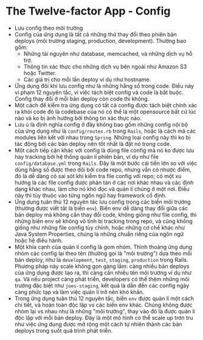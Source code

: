 # The Twelve-factor App - Config
- Lưu config theo môi trường
- Config của ứng dụng là tất cả những thứ thay đổi theo phiên bản deploys (môi trường staging, production, development). Thường bao gồm:
    - Những tài nguyên như database, memcached, và những dịch vụ hỗ trợ.
    - Thông tin xác thực cho những dịch vụ bên ngoài như Amazon S3 hoặc Twitter.
    - Các giá trị cho mỗi lần deploy ví dụ như hostname.
- Ứng dụng đôi khi lưu config như là những hằng số trong code. Điều này vi phạm 12 nguyên tắc, vì việc tách biệt config và code là bắt buộc. Config thay đổi ở mỗi bản deploy còn code thì không.
- Một cách để kiểm tra ứng dụng có tất cả config được tách biệt chính xác ra khỏi code đó là codebase của nó có thể là một opensource bất cứ lúc nào và ko bị ảnh hưởng bởi thông tin xác thực nào.
- Lưu ú là định nghĩa config ở đây không bao gồm những config nội bộ của ứng dụng như là `config/routes.rb` trong `Rails`, hoặc là cách mà các modules liên kết với nhau trong `Spring`. Những loại config này thì ko bị tác động bởi các bản deploy nên tốt nhất là đặt nó trong code.
- Một cách tiếp cận khác với config là dùng file config mà nó ko được lưu hay tracking bởi hệ thống quản lí phiên bản, ví dụ như file `config/database.yml` trong `Rails`. Đây là một bước cải tiến lớn so với việc dùng hằng số được theo dõi bởi code repo, nhưng vẫn có nhược điểm, đó là dễ dàng có sai sót khi kiểm tra file config với repo; có một xu hướng là các file config được phân tán ở các nơi khác nhau và các định dạng khác nhau, làm cho nó khó đọc và quản lí chúng ở một nơi. Điều này thì tùy thuộc vào từng ngôn ngữ hay framework cố định.
- Ứng dụng tuân thủ 12 nguyên tác lưu config trong các biến  môi trường (thường được viết tắt là biến `env`). Biến env dễ dàng thay đổi giữa các bản deploy mà không cần thay đổi code, không giống như file config, thì những biến env sẽ không vô tình bị tracking trong repo, và cũng không giống như những file config tùy chỉnh, hoặc những cơ chế khác như Java System Properties, chúng là những chuẩn riêng của ngôn ngữ hoặc hệ điều hành.
- Một khía cạnh của quản lí config là gom nhóm. Thỉnh thoảng ứng dụng nhóm các config lại theo tên (thường gọi là "môi trường") dựa theo mỗi bản deploy, như là `development`, `test`, `staging`, `production` trong Rails. Phương pháp này scale không gọn gàng lắm: càng nhiều bản deploys của ứng dụng được tạo ra, thì càng cần nhiều tên môi trường ví dụ như `qa`. Và nếu project càng phát triển, developers có thể thêm những môi trường đặc biệt như `joes-staging`, kết quả là dẫn đến các config ngày càng phức tạp và làm việc quản lí trở nên khó khăn.
- Trong ứng dụng tuân thủ 12 nguyên tắc, biến `env` được quản lí một cách chi tiết,  và hoàn toàn độc lập vs các biến env khác. Chúng không được nhóm lại vs nhau như là những "môi trường", thay vào đó là được quản lí độc lập với mỗi bản deploy. Đây là một mô hình có thể scale up trơn tru như việc ứng dụng được mở rộng một cách tự nhiên thành các bản deploys trong suốt quá trình phát triển.
